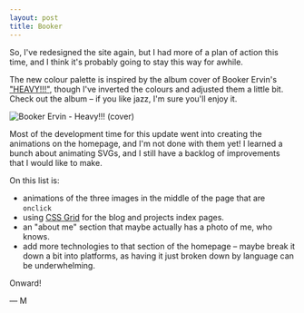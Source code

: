 ```yaml
---
layout: post
title: Booker
---
```

So, I've redesigned the site again, but I had more of a plan of action this
time, and I think it's probably going to stay this way for awhile.

The new colour palette is inspired by the album cover of Booker Ervin's
["HEAVY!!!"](http://a.co/j6jOn3g), though I've inverted the colours and adjusted
them a little bit. Check out the album – if you like jazz, I'm sure you'll enjoy
it.

![Booker Ervin - Heavy!!! (cover)](
  https://images-na.ssl-images-amazon.com/images/I/21pxQf11YcL.jpg)

Most of the development time for this update went into creating the animations
on the homepage, and I'm not done with them yet! I learned a bunch about
animating SVGs, and I still have a backlog of improvements that I would like to
make.

On this list is:
  * animations of the three images in the middle of the page that are `onclick`
  * using [CSS Grid](
    https://developer.mozilla.org/en-US/docs/Web/CSS/CSS_Grid_Layout) for the
    blog and projects index pages.
  * an "about me" section that maybe actually has a photo of me, who knows.
  * add more technologies to that section of the homepage – maybe break it down
    a bit into platforms, as having it just broken down by language can be
    underwhelming.

Onward!

— M
